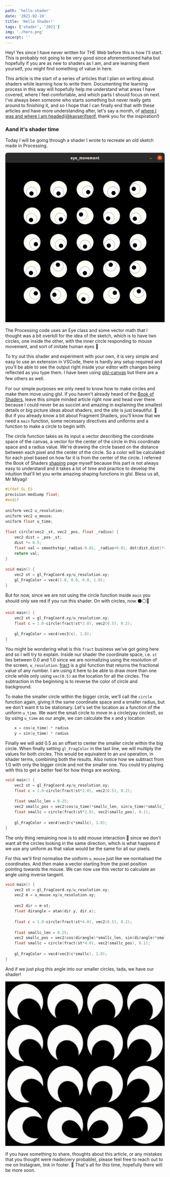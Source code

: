 ```yaml
---
path: 'hello-shader'
date: '2021-02-19'
title: 'Hello Shader!'
tags: ['shader', '2021']
img: './hero.png'
excerpt: ''
---
```


Hey! Yes since I have never written for THE Web before this is how I'll start. This is probably not going to be very good since aforementioned haha but hopefully if you are as new to shaders as I am, and are learning them yourself, you might find something of value in here. 

This article is the start of a series of articles that I plan on writing about shaders while learning how to write them. Documenting the learning process in this way will hopefully help me understand what areas I have covered, where I feel comfortable, and which parts I should focus on next. I've always been someone who starts something but never really gets around to finishing it, and so I hope that I can finally end that with these articles and have more understanding after, let's say a month, of [where I was and where I am headed](https://www.instagram.com/p/CLZmyd3B3vv/)([@kayserifserif](https://www.instagram.com/kayserifserif/), thank you for the inspiration!)

### Aand it's shader time 

Today I will be going through a shader I wrote to recreate an old sketch made in Processing. 

![Processing Eye](./processing-sketch.png)

The Processing code uses an Eye class and some vector math that I thought was a bit overkill for the idea of the sketch, which is to have two circles, one inside the other, with the inner circle responding to mouse movement, and sort of imitate human eyes 👀 

To try out this shader and experiment with your own, it is very simple and easy to use an extension in VSCode, there is hardly any setup required and you'll be able to see the output right inside your editor with changes being reflected as you type them. I have been using [glsl-canvas](https://marketplace.visualstudio.com/items?itemName=circledev.glsl-canvas) but there are a few others as well.　

For our simple purposes we only need to know how to make circles and make them move using glsl. If you haven't already heard of the [Book of Shaders](https://thebookofshaders.com/), leave this simple minded article right now and head over there because I could never be as succint and amazing in explaining the smallest details or big picture ideas about shaders, and the site is just beautiful. 🖤 But if you already know a bit about Fragment Shaders, you'll know that we need a `main` function, some necessary directives and uniforms and a function to make a circle to begin with. 

The circle function takes as its input a vector describing the coordinate space of the canvas, a vector for the center of the circle in this coordinate space and a radius value. We're drawing the circle based on the distance between each pixel and the center of the circle. So a color will be calculated for each pixel based on how far it is from the center of the circle. I referred the Book of Shaders [shaping](https://thebookofshaders.com/05/) page myself because this part is not always easy to understand and it takes a lot of time and practice to develop the intuition that'll let you write amazing shaping functions in glsl. Bless us all, Mr Miyagi! 

``` c++
#ifdef GL_ES
precision mediump float;
#endif

uniform vec2 u_resolution;
uniform vec2 u_mouse;
uniform float u_time;

float circle(vec2 _st, vec2 _pos, float _radius) {
    vec2 dist = _pos-_st;
    dist *= 0.5;
    float val = smoothstep(_radius-0.01, _radius+0.01, dot(dist,dist)*4.0);
    return val;
}

void main() {
    vec2 st = gl_FragCoord.xy/u_resolution.xy;
    gl_FragColor = vec4(1.0, 0.0, 0.0, 1.0);
}

```

But for now, since we are not using the circle function inside `main` you should only see red if you run this shader. On with circles, now ⚫⚪🔴

```c++
void main() {
    vec2 st = gl_FragCoord.xy/u_resolution.xy;
    float c = 1.0-circle(fract(st*2.0), vec2(0.5), 0.2);

    gl_FragColor = vec4(vec3(c), 1.0);
}

```

You might be wondering what is this `fract` business we've got going here and so I will try to explain. Inside our shader the coordinate space, i.e. `st` lies between 0.0 and 1.0 since we are normalizing using the resolution of the screen, `u_resolution`. [fract](https://thebookofshaders.com/glossary/?search=fract) is a glsl function that returns the fractional value of any number. I am using it here to be able to draw more than one circle while only using `vec(0.5)` as the location for all the circles. The subtraction in the beginning is to reverse the color of circle and background. 

To make the smaller circle within the bigger circle, we'll call the `circle` function again, giving it the same coordinate space and a smaller radius, but we don't want it to be stationary. Let's set the location as a function of the uniform `u_time`. We want the small circle to move in a circle(yay circles!), so by using `u_time` as our angle, we can calculate the x and y location

```c++
    x = cos(u_time) * radius
    y = sin(u_time) * radius
```
Finally we will add 0.5 as an offset to center the smaller circle within the big circle. When finally setting `gl_FragColor` in the last line, we will multiply the values for both circles. This would be equivalent to an `and` operation, in shader terms, combining both the results. Also notice how we subtract from 1.0 with only the bigger circle and not the smaller one. You could try playing with this to get a better feel for how things are working. 

```c++
void main() {
    vec2 st = gl_FragCoord.xy/u_resolution.xy;
    float c = 1.0-circle(fract(st*2.0), vec2(0.5), 0.2);

    float smallc_len = 0.25;
    vec2 smallc_pos = vec2(cos(u_time)*smallc_len, sin(u_time)*smallc_len)+0.5;
    float smallc = circle(fract(st*2.0), vec2(smallc_pos), 0.1);

    gl_FragColor = vec4(vec3(c*smallc), 1.0);
}

```

The only thing remaining now is to add mouse interaction 🐁 since we don't want all the circles looking in the same direction, which is what happens if we use any uniform as that value would be the same for all our pixels.  

For this we'll first normalise the uniform `u_mouse` just like we normalised the coordinates. And then make a vector starting from the pixel position pointing towards the mouse. We can now use this vector to calculate an angle using inverse tangent. 

```c++
void main() {
    vec2 st = gl_FragCoord.xy/u_resolution.xy;
    vec2 m = u_mouse.xy/u_resolution.xy;

    vec2 dir = m-st;
    float dirangle = atan(dir.y, dir.x);

    float c = 1.0-circle(fract(st*4.0), vec2(0.5), 0.2);

    float smallc_len = 0.25;
    vec2 smallc_pos = vec2(cos(dirangle)*smallc_len, sin(dirangle)*smallc_len)+0.5;
    float smallc = circle(fract(st*4.0), vec2(smallc_pos), 0.1);

    gl_FragColor = vec4(vec3(c*smallc), 1.0);
}
```
And if we just plug this angle into our smaller circles, tada, we have our shader! 

![Final gif](./eye.gif)

If you have something to share, thoughts about this article, or any mistakes that you thought were made(very probable), please feel free to reach out to me on Instagram, link in footer. 💃 That's all for this time, hopefully there will be more soon. 